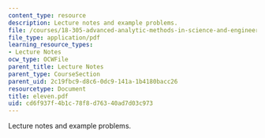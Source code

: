 ```yaml
---
content_type: resource
description: Lecture notes and example problems.
file: /courses/18-305-advanced-analytic-methods-in-science-and-engineering-fall-2004/cd6f937f4b1c78f8d76340ad7d03c973_eleven.pdf
file_type: application/pdf
learning_resource_types:
- Lecture Notes
ocw_type: OCWFile
parent_title: Lecture Notes
parent_type: CourseSection
parent_uid: 2c19fbc9-d8c6-0dc9-141a-1b4180bacc26
resourcetype: Document
title: eleven.pdf
uid: cd6f937f-4b1c-78f8-d763-40ad7d03c973
---
```

Lecture notes and example problems.

